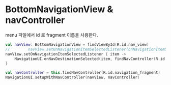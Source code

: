 # BottomNavigationView & navController
menu 파일에서 id 로 fragment 이름을 사용한다.

```kotlin
val navView: BottomNavigationView = findViewById(R.id.nav_view)
//        navView.setOnNavigationItemSelectedListener(onNavigationItemSelectedListener)
navView.setOnNavigationItemSelectedListener { item ->
    NavigationUI.onNavDestinationSelected(item, findNavController(R.id.navigation_fragment))
}

val navController = this.findNavController(R.id.navigation_fragment)
NavigationUI.setupWithNavController(navView, navController)
```
